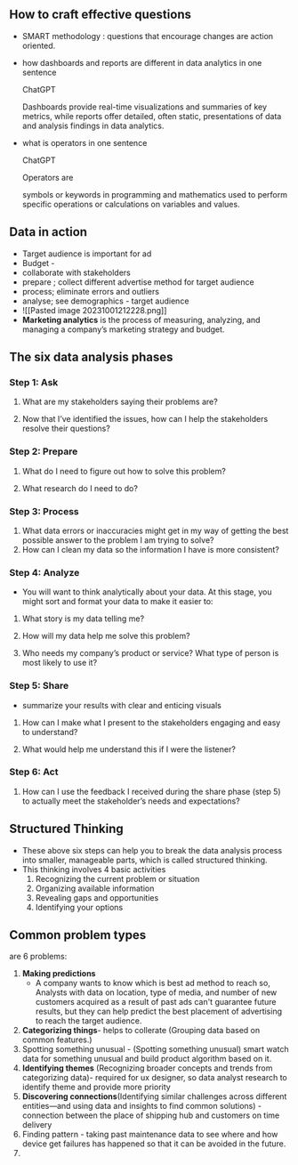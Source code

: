 ## How to craft effective questions 
- SMART methodology : questions that encourage changes are action oriented. 
- how dashboards and reports are different in data analytics in one sentence

	ChatGPT

	Dashboards provide real-time visualizations and summaries of key metrics, while reports offer detailed, often static, presentations of data and analysis findings in data analytics.

- what is operators in one sentence

	ChatGPT
	
	Operators are 
	
	
	
	symbols or keywords in programming and mathematics used to perform specific operations or calculations on variables and values. 
## Data in action 
- Target audience is important for ad 
- Budget - 
- collaborate with stakeholders 
- prepare ; collect different advertise method for target audience 
- process; eliminate errors and outliers 
- analyse; see demographics - target audience 
- ![[Pasted image 20231001212228.png]]
- **Marketing analytics** is the process of measuring, analyzing, and managing a company’s marketing strategy and budget.
## The six data analysis phases
### Step 1: Ask
1. What are my stakeholders saying their problems are?

2. Now that I’ve identified the issues, how can I help the stakeholders resolve their questions?
### Step 2: Prepare 

1. What do I need to figure out how to solve this problem?

2. What research do I need to do?
### Step 3: Process
1. What data errors or inaccuracies might get in my way of getting the best possible answer to the problem I am trying to solve?
2. How can I clean my data so the information I have is more consistent?

### Step 4: Analyze 

- You will want to think analytically about your data. At this stage, you might sort and format your data to make it easier to: 

1. What story is my data telling me?

2. How will my data help me solve this problem?

3. Who needs my company’s product or service? What type of person is most likely to use it?
### Step 5: Share
-  summarize your results with clear and enticing visuals 
1. How can I make what I present to the stakeholders engaging and easy to understand?

2. What would help me understand this if I were the listener?
 
### Step 6: Act
 1. How can I use the feedback I received during the share phase (step 5) to actually meet the stakeholder’s needs and expectations?
## Structured Thinking 
- These above six steps can help you to break the data analysis process into smaller, manageable parts, which is called structured thinking. 
- This thinking involves 4 basic activities 
	1. Recognizing the current problem or situation
	2. Organizing available information 
	3. Revealing gaps and opportunities
	4. Identifying your options
## Common problem types
are 6 problems: 
1. **Making predictions**
	- A company wants to know which is best ad method to reach so, Analysts with data on location, type of media, and number of new customers acquired as a result of past ads can't guarantee future results, but they can help predict the best placement of advertising to reach the target audience.
2. **Categorizing things**- helps to collerate (Grouping data based on common features.)
3. Spotting something unusual - (Spotting something unusual) smart watch data for something unusual and build product algorithm based on it. 
4. **Identifying themes** (Recognizing broader concepts and trends from categorizing data)-  required for ux designer, so data analyst research to identify theme and provide more priority 
5. **Discovering connections**(Identifying similar challenges across different entities—and using data and insights to find common solutions) - connection between the place of shipping hub and customers on time delivery 
6. Finding pattern - taking past maintenance data to see where and how device get failures has happened so that it can be avoided in the future. 
7. 
	


